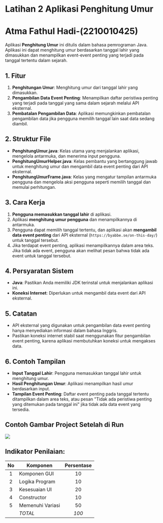 # Latihan 2 Aplikasi Penghitung Umur
# Atma Fathul Hadi-(2210010425)

Aplikasi **Penghitung Umur** ini ditulis dalam bahasa pemrograman Java. Aplikasi ini dapat menghitung umur berdasarkan tanggal lahir yang dimasukkan dan menampilkan event-event penting yang terjadi pada tanggal tertentu dalam sejarah.

## 1. Fitur

1. **Penghitungan Umur**: Menghitung umur dari tanggal lahir yang dimasukkan.
2. **Pengambilan Data Event Penting**: Menampilkan daftar peristiwa penting yang terjadi pada tanggal yang sama dalam sejarah melalui API eksternal.
3. **Pembatalan Pengambilan Data**: Aplikasi memungkinkan pembatalan pengambilan data jika pengguna memilih tanggal lain saat data sedang diambil.

## 2. Struktur File

- **PenghitungUmur.java**: Kelas utama yang menjalankan aplikasi, mengelola antarmuka, dan menerima input pengguna.
- **PenghitungUmurHelper.java**: Kelas pembantu yang bertanggung jawab untuk menghitung umur dan mengambil data event penting dari API eksternal.
- **PenghitungUmurFrame.java**: Kelas yang mengatur tampilan antarmuka pengguna dan mengelola aksi pengguna seperti memilih tanggal dan memulai perhitungan.

## 3. Cara Kerja

1. **Pengguna memasukkan tanggal lahir** di aplikasi.
2. Aplikasi **menghitung umur pengguna** dan menampilkannya di antarmuka.
3. Pengguna dapat memilih tanggal tertentu, dan aplikasi akan **mengambil data event penting** dari API eksternal (`https://byabbe.se/on-this-day/`) untuk tanggal tersebut.
4. Jika terdapat event penting, aplikasi menampilkannya dalam area teks. Jika tidak ada event, pengguna akan melihat pesan bahwa tidak ada event untuk tanggal tersebut.

## 4. Persyaratan Sistem

- **Java**: Pastikan Anda memiliki JDK terinstal untuk menjalankan aplikasi ini.
- **Koneksi Internet**: Diperlukan untuk mengambil data event dari API eksternal.

## 5. Catatan

- API eksternal yang digunakan untuk pengambilan data event penting hanya menyediakan informasi dalam bahasa Inggris.
- Pastikan koneksi internet stabil saat menggunakan fitur pengambilan event penting, karena aplikasi membutuhkan koneksi untuk mengakses data.

## 6. Contoh Tampilan

- **Input Tanggal Lahir**: Pengguna memasukkan tanggal lahir untuk menghitung umur.
- **Hasil Penghitungan Umur**: Aplikasi menampilkan hasil umur berdasarkan input.
- **Tampilan Event Penting**: Daftar event penting pada tanggal tertentu ditampilkan dalam area teks, atau pesan "Tidak ada peristiwa penting yang ditemukan pada tanggal ini" jika tidak ada data event yang tersedia.

## Contoh Gambar Project Setelah di Run
![](https://github.com/atmafathulhadi/PBO2-Latihan-2/blob/main/PenghitungUmur/Screenshot2.png)
 
## Indikator Penilaian:

| No  | Komponen         |  Persentase  |
| :-: | --------------   |   :-----:    |
|  1  | Komponen GUI     |    10    |
|  2  | Logika Program   |    10    |
|  3  | Kesesuaian UI    |    20    |
|  4  | Constructor      |    10    |
|  5  | Memenuhi Variasi |    50    |
|     | *TOTAL*        | *100* |

